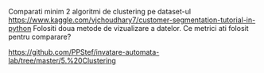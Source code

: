 Comparati minim 2 algoritmi de clustering pe dataset-ul https://www.kaggle.com/vjchoudhary7/customer-segmentation-tutorial-in-python
Folositi doua metode de vizualizare a datelor.
Ce metrici ati folosit pentru comparare?


https://github.com/PPStef/invatare-automata-lab/tree/master/5.%20Clustering